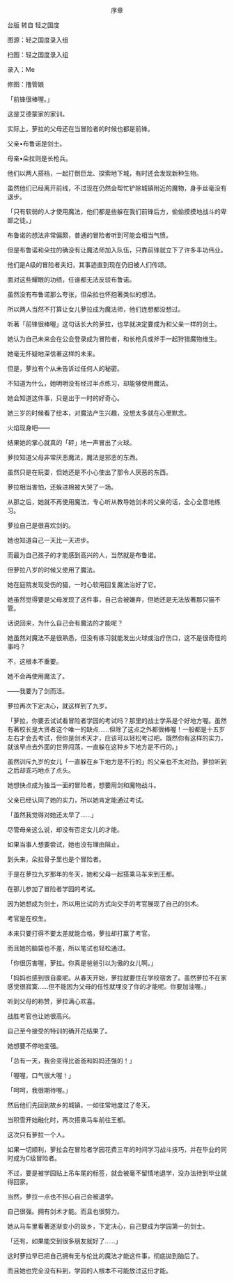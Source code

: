 <p align="center">序章</p>

台版 转自 轻之国度

图源：轻之国度录入组

扫图：轻之国度录入组

录入：Me

修图：撸管娘

「前锋很棒喔。」

这是艾德蒙家的家训。

实际上，萝拉的父母还在当冒险者的时候也都是前锋。

父亲•布鲁诺是剑士。

母亲•朵拉则是长枪兵。

他们以两人搭档，一起打倒巨龙、探索地下城，有时还会发现新种生物。

虽然他们已经离开前线，不过现在仍然会帮忙铲除城镇附近的魔物，身手丝毫没有退步。

「只有软弱的人才使用魔法，他们都是些躲在我们前锋后方，偷偷摸摸地战斗的卑鄙之徒。」

布鲁诺的想法非常偏颇，普通的冒险者听到可能会相当气愤。

但是布鲁诺和朵拉的确没有让魔法师加入队伍，只靠前锋就立下了许多丰功伟业。

他们是A级的冒险者夫妇，其事迹直到现在仍旧被人们传颂。

面对这些耀眼的功绩，任谁都无法反驳布鲁诺。

虽然没有布鲁诺那么夸张，但朵拉也怀抱著类似的想法。

所以两人当然不打算让女儿萝拉成为魔法师，他们连想都没想过。

听著「前锋很棒喔」这句话长大的萝拉，也早就决定要成为和父亲一样的剑士。

她认为自己未来会在公会登录成为冒险者，和长枪兵或斧手一起狩猎魔物维生。

她毫无怀疑地深信著这样的未来。

但是，萝拉有个从未告诉过任何人的秘密。

不知道为什么，她明明没有经过半点练习，却能够使用魔法。

她会知道这件事，只是出于一时的好奇心。

她三岁的时候看了绘本，对魔法产生兴趣，没想太多就在心里默念。

火焰现身吧——

结果她的掌心就真的「砰」地一声冒出了火球。

萝拉知道父母非常厌恶魔法，魔法是邪恶的东西。

虽然只是在玩耍，但她还是不小心使出了那令人厌恶的东西。

萝拉相当害怕，还躲进棉被大哭了一场。

从那之后，她就不再使用魔法，专心听从教导她剑术的父亲的话，全心全意地练习。

萝拉自己是很喜欢剑的。

她也知道自己一天比一天进步。

而最为自己孩子的才能感到高兴的人，当然就是布鲁诺。

但萝拉八岁的时候又使用了魔法。

她在庭院发现受伤的猫，一时心软用回复魔法治好了它。

她虽然觉得要是父母发现了这件事，自己会被嫌弃，但她还是无法放著那只猫不管。

话说回来，为什么自己会有魔法的才能呢？

她虽然对魔法不是很熟悉，但没有练习就能发出火球或治疗伤口，这不是很奇怪的事吗？

不，这根本不重要。

她不会再使用魔法了。

——我要为了剑而活。

萝拉再次下定决心，就这样到了九岁。

「萝拉，你要去试试看冒险者学园的考试吗？那里的战士学系是个好地方喔。虽然有著校长是大贤者这个唯一的缺点……但除了这点之外都很棒喔！一般都是十五岁左右才会去考试，但你是剑术天才，应该可以轻松考过吧。既然你有这样的实力，就该早点去外面的世界闯荡，一直躲在这种乡下地方是不行的。」

虽然训斥九岁的女儿「一直躲在乡下地方是不行的」的父亲也不太对劲，萝拉听到之后却乖巧地点了点头。

她想快点成为独当一面的冒险者，想要用剑和魔物战斗。

父亲已经认同了她的实力，所以她肯定能通过考试。

「虽然我觉得对她还太早了……」

尽管母亲这么说，却没有否定女儿的才能。

如果当事人想要尝试，她也没有理由阻止。

到头来，朵拉骨子里也是个冒险者。

于是在萝拉九岁那年的冬天，她和父母一起搭乘马车来到王都。

在那儿参加了冒险者学园的考试。

因为她想成为剑士，所以用比试的方式向交手的考官展现了自己的剑术。

考官是在校生。

本来只要打得不要太差就能合格，萝拉却打赢了考官。

而且她的脑袋也不差，所以笔试也轻松通过。

「你很厉害喔，萝拉。你真是爸爸引以为傲的女儿啊。」

「妈妈也感到很自豪呢。从春天开始，萝拉就要住在学校宿舍了。虽然萝拉不在家感觉很寂寞……但不能因为父母的任性就埋没了你的才能呢。你要加油喔。」

听到父母的称赞，萝拉满心欢喜。

战胜考官也让她很高兴。

自己至今接受的特训的确开花结果了。

她想要不停地变强。

「总有一天，我会变得比爸爸和妈妈还强的！」

「喔喔，口气很大喔！」

「呵呵，我很期待喔。」

然后他们先回到故乡的城镇，一如往常地度过了冬天。

当积雪开始融化时，再次搭乘马车前往王都。

这次只有萝拉一个人。

如果一切顺利，萝拉会在冒险者学园花费三年的时间学习战斗技巧，并在毕业的同时成为C级冒险者。

不过，要是被学园贴上吊车尾的标签，就会被毫不留情地退学，没办法待到毕业就得回家。

当然，萝拉一点也不担心自己会被退学。

自己很强。拥有剑术才能。而且也很努力。

她从马车里看著逐渐变小的故乡，下定决心，自己要成为学园第一的剑士。

「还有，如果能交到很多朋友就好了……」

这时萝拉早已把自己拥有无与伦比的魔法才能这件事，彻底拋到脑后了。

而且她也完全没有料到，学园的人根本不可能放过这份才能。


